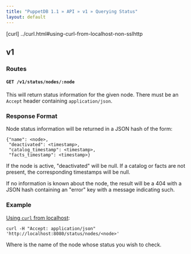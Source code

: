 ```yaml
---
title: "PuppetDB 1.1 » API » v1 » Querying Status"
layout: default
---
```


[curl] ../curl.html#using-curl-from-localhost-non-sslhttp

## v1

### Routes

#### `GET /v1/status/nodes/:node`

This will return status information for the given node. There must be
an `Accept` header containing `application/json`.


### Response Format

Node status information will be returned in a JSON hash of the form:

    {"name": <node>,
     "deactivated": <timestamp>,
     "catalog_timestamp": <timestamp>,
     "facts_timestamp": <timestamp>}

If the node is active, "deactivated" will be null. If a catalog or facts are
not present, the corresponding timestamps will be null.

If no information is known about the node, the result will be a 404 with a JSON
hash containing an "error" key with a message indicating such.

### Example

[Using `curl` from localhost](curl):

    curl -H "Accept: application/json" 'http://localhost:8080/status/nodes/<node>'

Where <node> is the name of the node whose status you wish to check.

